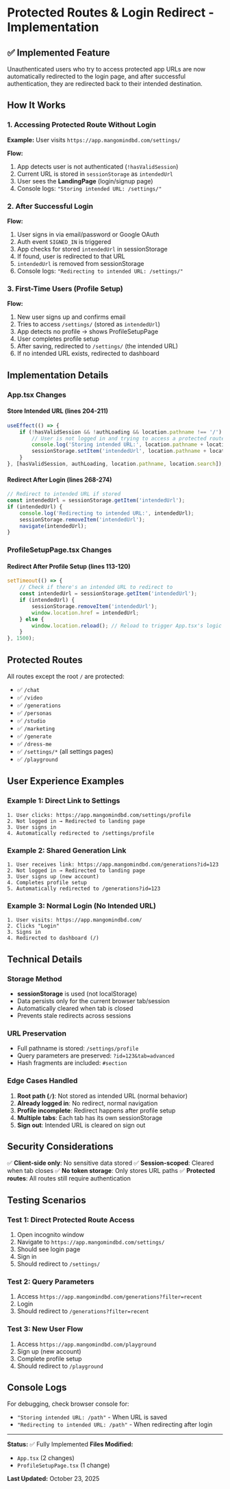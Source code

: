 # Protected Routes & Login Redirect - Implementation

## ✅ Implemented Feature

Unauthenticated users who try to access protected app URLs are now automatically redirected to the login page, and after successful authentication, they are redirected back to their intended destination.

## How It Works

### 1. **Accessing Protected Route Without Login**

**Example:** User visits `https://app.mangomindbd.com/settings/`

**Flow:**
1. App detects user is not authenticated (`!hasValidSession`)
2. Current URL is stored in `sessionStorage` as `intendedUrl`
3. User sees the **LandingPage** (login/signup page)
4. Console logs: `"Storing intended URL: /settings/"`

### 2. **After Successful Login**

**Flow:**
1. User signs in via email/password or Google OAuth
2. Auth event `SIGNED_IN` is triggered
3. App checks for stored `intendedUrl` in sessionStorage
4. If found, user is redirected to that URL
5. `intendedUrl` is removed from sessionStorage
6. Console logs: `"Redirecting to intended URL: /settings/"`

### 3. **First-Time Users (Profile Setup)**

**Flow:**
1. New user signs up and confirms email
2. Tries to access `/settings/` (stored as `intendedUrl`)
3. App detects no profile → shows ProfileSetupPage
4. User completes profile setup
5. After saving, redirected to `/settings/` (the intended URL)
6. If no intended URL exists, redirected to dashboard

## Implementation Details

### App.tsx Changes

#### Store Intended URL (lines 204-211)
```typescript
useEffect(() => {
    if (!hasValidSession && !authLoading && location.pathname !== '/') {
        // User is not logged in and trying to access a protected route
        console.log('Storing intended URL:', location.pathname + location.search);
        sessionStorage.setItem('intendedUrl', location.pathname + location.search);
    }
}, [hasValidSession, authLoading, location.pathname, location.search]);
```

#### Redirect After Login (lines 268-274)
```typescript
// Redirect to intended URL if stored
const intendedUrl = sessionStorage.getItem('intendedUrl');
if (intendedUrl) {
    console.log('Redirecting to intended URL:', intendedUrl);
    sessionStorage.removeItem('intendedUrl');
    navigate(intendedUrl);
}
```

### ProfileSetupPage.tsx Changes

#### Redirect After Profile Setup (lines 113-120)
```typescript
setTimeout(() => {
    // Check if there's an intended URL to redirect to
    const intendedUrl = sessionStorage.getItem('intendedUrl');
    if (intendedUrl) {
        sessionStorage.removeItem('intendedUrl');
        window.location.href = intendedUrl;
    } else {
        window.location.reload(); // Reload to trigger App.tsx's logic
    }
}, 1500);
```

## Protected Routes

All routes except the root `/` are protected:

- ✅ `/chat`
- ✅ `/video`
- ✅ `/generations`
- ✅ `/personas`
- ✅ `/studio`
- ✅ `/marketing`
- ✅ `/generate`
- ✅ `/dress-me`
- ✅ `/settings/*` (all settings pages)
- ✅ `/playground`

## User Experience Examples

### Example 1: Direct Link to Settings
```
1. User clicks: https://app.mangomindbd.com/settings/profile
2. Not logged in → Redirected to landing page
3. User signs in
4. Automatically redirected to /settings/profile
```

### Example 2: Shared Generation Link
```
1. User receives link: https://app.mangomindbd.com/generations?id=123
2. Not logged in → Redirected to landing page
3. User signs up (new account)
4. Completes profile setup
5. Automatically redirected to /generations?id=123
```

### Example 3: Normal Login (No Intended URL)
```
1. User visits: https://app.mangomindbd.com/
2. Clicks "Login"
3. Signs in
4. Redirected to dashboard (/)
```

## Technical Details

### Storage Method
- **sessionStorage** is used (not localStorage)
- Data persists only for the current browser tab/session
- Automatically cleared when tab is closed
- Prevents stale redirects across sessions

### URL Preservation
- Full pathname is stored: `/settings/profile`
- Query parameters are preserved: `?id=123&tab=advanced`
- Hash fragments are included: `#section`

### Edge Cases Handled

1. **Root path (`/`)**: Not stored as intended URL (normal behavior)
2. **Already logged in**: No redirect, normal navigation
3. **Profile incomplete**: Redirect happens after profile setup
4. **Multiple tabs**: Each tab has its own sessionStorage
5. **Sign out**: Intended URL is cleared on sign out

## Security Considerations

✅ **Client-side only**: No sensitive data stored
✅ **Session-scoped**: Cleared when tab closes
✅ **No token storage**: Only stores URL paths
✅ **Protected routes**: All routes still require authentication

## Testing Scenarios

### Test 1: Direct Protected Route Access
1. Open incognito window
2. Navigate to `https://app.mangomindbd.com/settings/`
3. Should see login page
4. Sign in
5. Should redirect to `/settings/`

### Test 2: Query Parameters
1. Access `https://app.mangomindbd.com/generations?filter=recent`
2. Login
3. Should redirect to `/generations?filter=recent`

### Test 3: New User Flow
1. Access `https://app.mangomindbd.com/playground`
2. Sign up (new account)
3. Complete profile setup
4. Should redirect to `/playground`

## Console Logs

For debugging, check browser console for:
- `"Storing intended URL: /path"` - When URL is saved
- `"Redirecting to intended URL: /path"` - When redirecting after login

---

**Status:** ✅ Fully Implemented
**Files Modified:** 
- `App.tsx` (2 changes)
- `ProfileSetupPage.tsx` (1 change)

**Last Updated:** October 23, 2025
